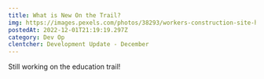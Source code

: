 ```yaml
---
title: What is New On the Trail?
img: https://images.pexels.com/photos/38293/workers-construction-site-hardhats-38293.jpeg?cs=srgb&dl=pexels-pixabay-38293.jpg&fm=jpg&w=3000&h=1863&_gl=1*180g69s*_ga*MTc0ODUwNzg3My4xNjY2OTAxNjcx*_ga_8JE65Q40S6*MTY3MDM2MTU3NS4xNC4xLjE2NzAzNjE1OTguMC4wLjA.
postedAt: 2022-12-01T21:19:19.297Z
category: Dev Op
clentcher: Development Update - December
---
```

Still working on the education trail!